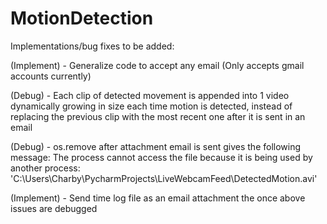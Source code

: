 # MotionDetection
 
Implementations/bug fixes to be added:

(Implement) - Generalize code to accept any email (Only accepts gmail accounts currently)

(Debug) - Each clip of detected movement is appended into 1 video dynamically growing in size each time motion is detected, instead of replacing the previous clip with the most recent one after it is sent in an email

(Debug) - os.remove after attachment email is sent gives the following message: The process cannot access the file because it is being used by another process: 'C:\\Users\\Charby\\PycharmProjects\\LiveWebcamFeed\\DetectedMotion.avi'

(Implement) - Send time log file as an email attachment the once above issues are debugged
